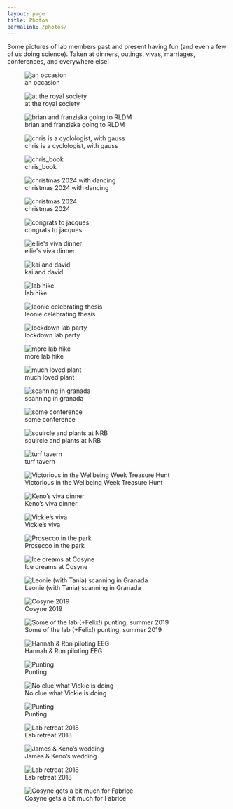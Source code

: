 ```yaml
---
layout: page
title: Photos
permalink: /photos/
---
```


Some pictures of lab members past and present having fun (and even a few of us doing science). Taken at dinners, outings, vivas, marriages, conferences, and everywhere else!

<div class="photo-grid">

<figure>
  <img src="/assets/images/an occasion.jpg" alt="an occasion">
  <figcaption>an occasion</figcaption>
</figure>

<figure>
  <img src="/assets/images/at the royal society.jpg" alt="at the royal society">
  <figcaption>at the royal society</figcaption>
</figure>

<figure>
  <img src="/assets/images/brian and franziska going to RLDM.jpg" alt="brian and franziska going to RLDM">
  <figcaption>brian and franziska going to RLDM</figcaption>
</figure>

<figure>
  <img src="/assets/images/chris is a cyclologist, with gauss.jpg" alt="chris is a cyclologist, with gauss">
  <figcaption>chris is a cyclologist, with gauss</figcaption>
</figure>

<figure>
  <img src="/assets/images/chris_book.jpg" alt="chris_book">
  <figcaption>chris_book</figcaption>
</figure>

<figure>
  <img src="/assets/images/christmas 2024 with dancing.jpg" alt="christmas 2024 with dancing">
  <figcaption>christmas 2024 with dancing</figcaption>
</figure>

<figure>
  <img src="christmas 2024.jpg" alt="christmas 2024">
  <figcaption>christmas 2024</figcaption>
</figure>

<figure>
  <img src="congrats to jacques.jpeg" alt="congrats to jacques">
  <figcaption>congrats to jacques</figcaption>
</figure>

<figure>
  <img src="ellie's viva dinner.jpg" alt="ellie's viva dinner">
  <figcaption>ellie's viva dinner</figcaption>
</figure>

<figure>
  <img src="kai and david.jpg" alt="kai and david">
  <figcaption>kai and david</figcaption>
</figure>

<figure>
  <img src="lab hike.jpg" alt="lab hike">
  <figcaption>lab hike</figcaption>
</figure>

<figure>
  <img src="leonie celebrating thesis.jpg" alt="leonie celebrating thesis">
  <figcaption>leonie celebrating thesis</figcaption>
</figure>

<figure>
  <img src="lockdown lab party.jpg" alt="lockdown lab party">
  <figcaption>lockdown lab party</figcaption>
</figure>

<figure>
  <img src="more lab hike.jpg" alt="more lab hike">
  <figcaption>more lab hike</figcaption>
</figure>

<figure>
  <img src="much loved plant.jpg" alt="much loved plant">
  <figcaption>much loved plant</figcaption>
</figure>

<figure>
  <img src="scanning in granada.jpg" alt="scanning in granada">
  <figcaption>scanning in granada</figcaption>
</figure>

<figure>
  <img src="some conference.jpg" alt="some conference">
  <figcaption>some conference</figcaption>
</figure>

<figure>
  <img src="squircle and plants at NRB.png" alt="squircle and plants at NRB">
  <figcaption>squircle and plants at NRB</figcaption>
</figure>

<figure>
  <img src="turf tavern.jpg" alt="turf tavern">
  <figcaption>turf tavern</figcaption>
</figure>

  <figure>
    <img src="https://humaninformationprocessing.wordpress.com/wp-content/uploads/2024/04/img_1239.jpg" alt="Victorious in the Wellbeing Week Treasure Hunt">
    <figcaption>Victorious in the Wellbeing Week Treasure Hunt</figcaption>
  </figure>

  <figure>
  <img src="https://humaninformationprocessing.files.wordpress.com/2019/09/img-20190826-wa0023-1.jpg" alt="Keno’s viva dinner">
  <figcaption>Keno’s viva dinner</figcaption>
  </figure>

  <figure>
  <img src="https://humaninformationprocessing.files.wordpress.com/2019/09/whatsapp-image-2019-08-12-at-17.57.40-2.jpeg" alt="Vickie’s viva">
  <figcaption>Vickie’s viva</figcaption>
  </figure>

<figure>
  <img src="https://humaninformationprocessing.files.wordpress.com/2019/09/whatsapp-image-2019-08-26-at-19.30.19-2.jpeg" alt="Prosecco in the park">
  <figcaption>Prosecco in the park</figcaption>
</figure>

<figure>
  <img src="https://humaninformationprocessing.files.wordpress.com/2019/09/80b58ead-4a88-4398-82d3-393e1f6db75c-2.jpg" alt="Ice creams at Cosyne">
  <figcaption>Ice creams at Cosyne</figcaption>
</figure>

  <figure>
    <img src="https://humaninformationprocessing.files.wordpress.com/2019/09/20190614_163047-1.jpg" alt="Leonie (with Tania) scanning in Granada">
    <figcaption>Leonie (with Tania) scanning in Granada</figcaption>
  </figure>

<figure>
  <img src="https://humaninformationprocessing.files.wordpress.com/2019/09/1050ce32-76c0-48a9-a319-2086e98042e1-2.jpg" alt="Cosyne 2019">
  <figcaption>Cosyne 2019</figcaption>
</figure>

<figure>
  <img src="https://humaninformationprocessing.files.wordpress.com/2019/09/screenshot-2019-09-15-at-15.17.06.png" alt="Some of the lab (+Felix!) punting, summer 2019">
  <figcaption>Some of the lab (+Felix!) punting, summer 2019</figcaption>
</figure>

<figure>
  <img src="https://humaninformationprocessing.files.wordpress.com/2019/09/d8f87ec1-709a-4b07-9a10-db3120ce1b51-2.jpg" alt="Hannah & Ron piloting EEG">
  <figcaption>Hannah & Ron piloting EEG</figcaption>
</figure>

<figure>
  <img src="https://humaninformationprocessing.files.wordpress.com/2019/09/2aea5dbb-3b62-4834-8efa-c93fe3a0b16b-2.jpg" alt="Punting">
  <figcaption>Punting</figcaption>
</figure>

<figure>
  <img src="https://humaninformationprocessing.files.wordpress.com/2019/09/dc635ec3-5c6d-4e3f-a01d-05fc74590691-2.jpg" alt="No clue what Vickie is doing">
  <figcaption>No clue what Vickie is doing</figcaption>
</figure>


<figure>
  <img src="https://humaninformationprocessing.files.wordpress.com/2019/09/09333012-a0c5-46f6-be2e-30fa671f6dac-2.jpg" alt="Punting">
  <figcaption>Punting</figcaption>
</figure>


<figure>
  <img src="https://humaninformationprocessing.files.wordpress.com/2019/09/7fe90497-ac1b-436e-80df-993177c622fb-1.jpg" alt="Lab retreat 2018">
  <figcaption>Lab retreat 2018</figcaption>
</figure>

<figure>
  <img src="https://humaninformationprocessing.files.wordpress.com/2019/09/img-20190802-wa0010-1.jpg" alt="James & Keno’s wedding">
  <figcaption>James & Keno’s wedding</figcaption>
</figure>

<figure>
  <img src="https://humaninformationprocessing.files.wordpress.com/2019/09/7c1a2e0b-c109-48e8-a708-acd76cb11e1a-1.jpg" alt="Lab retreat 2018">
  <figcaption>Lab retreat 2018</figcaption>
</figure>

<figure>
  <img src="https://humaninformationprocessing.files.wordpress.com/2019/09/img_0262-3.jpg" alt="Cosyne gets a bit much for Fabrice">
  <figcaption>Cosyne gets a bit much for Fabrice</figcaption>
</figure>


</div>


